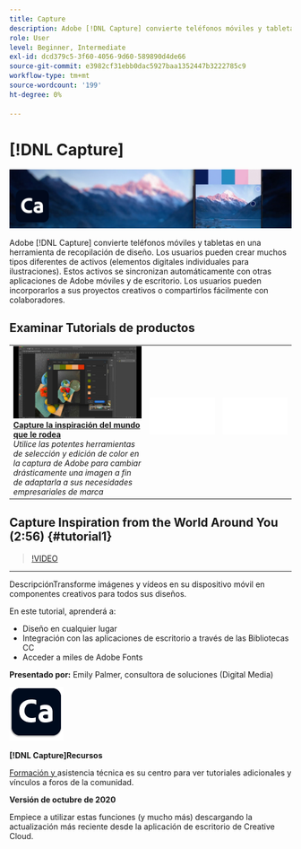 ```yaml
---
title: Capture
description: Adobe [!DNL Capture] convierte teléfonos móviles y tabletas en una herramienta de recopilación de diseño
role: User
level: Beginner, Intermediate
exl-id: dcd379c5-3f60-4056-9d60-589890d4de66
source-git-commit: e3982cf31ebb0dac5927baa1352447b3222785c9
workflow-type: tm+mt
source-wordcount: '199'
ht-degree: 0%

---
```


# [!DNL Capture]

![Tutorial Hero Image](../assets/Capture.jpg)

Adobe [!DNL Capture] convierte teléfonos móviles y tabletas en una herramienta de recopilación de diseño. Los usuarios pueden crear muchos tipos diferentes de activos (elementos digitales individuales para ilustraciones).   Estos activos se sincronizan automáticamente con otras aplicaciones de Adobe móviles y de escritorio. Los usuarios pueden incorporarlos a sus proyectos creativos o compartirlos fácilmente con colaboradores.

## Examinar Tutorials de productos

<table style="table-layout:fixed">
<tr>
 <td>
   <a href="capture.md#tutorial1">
      <img alt="Capture la inspiración del mundo que le rodea" src="../assets/capture_palmer_thumbnail.jpg" />
   </a>
    <div>
   <a href="capture.md#tutorial1"><strong>Capture la inspiración del mundo que le rodea</strong></a>
    </div>
    <em>Utilice las potentes herramientas de selección y edición de color en la captura de Adobe para cambiar drásticamente una imagen a fin de adaptarla a sus necesidades empresariales de marca</em>
    <br>
  </td>
  <td>
    <img alt="Espaciador" src="../assets/Whitespacer.png" />
    <div>
    <br>
  </td>
  <td>
    <img alt="Espaciador" src="../assets/Whitespacer.png" />
    <div>
    <br>
  </td>
</tr>
</table>

## Capture Inspiration from the World Around You (2:56) {#tutorial1}

>[!VIDEO](https://video.tv.adobe.com/v/326825?hidetitle=true)

****
DescripciónTransforme imágenes y vídeos en su dispositivo móvil en componentes creativos para todos sus diseños.

En este tutorial, aprenderá a:
* Diseño en cualquier lugar
* Integración con las aplicaciones de escritorio a través de las Bibliotecas CC
* Acceder a miles de Adobe Fonts

**Presentado por:**
Emily Palmer, consultora de soluciones (Digital Media)

![Logotipo de captura](../assets/ca_appicon_96.png)

**[!DNL Capture]Recursos**

[Formación y ](https://helpx.adobe.com/mobile-apps/help/capture-faq.html) asistencia técnica es su centro para ver tutoriales adicionales y vínculos a foros de la comunidad.

**Versión de octubre de 2020**

Empiece a utilizar estas funciones (y mucho más) descargando la actualización más reciente desde la aplicación de escritorio de Creative Cloud.
